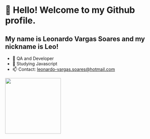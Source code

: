 # 👋 Hello! Welcome to my Github profile.
## My name is Leonardo Vargas Soares and my nickname is Leo!

- 🔭 QA and Developer
- 🌱 Studying Javascript
- 📫 Contact: leonardo-vargas.soares@hotmail.com

<div>
<a href="https://github.com/LeonardoVargasSoares">
<!-- <img height="180em" src="https://github-readme-stats.vercel.app/api/top-langs/?username=LeonardoVargasSoares&layout=compact&langs_count=7&theme=dracula"/> -->
<img height="180em" src="https://github-readme-stats.vercel.app/api?username=LeonardoVargasSoares&show_icons=true&theme=dracula&include_all_commits=true&count_private=true"/>
</div>
